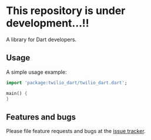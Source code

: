 # This repository is under development...!!

A library for Dart developers.

## Usage

A simple usage example:

```dart
import 'package:twilio_dart/twilio_dart.dart';

main() {
}
```

## Features and bugs

Please file feature requests and bugs at the [issue tracker][tracker].

[tracker]: http://example.com/issues/replaceme
